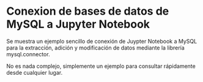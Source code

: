 # Conexion de bases de datos de MySQL a Jupyter Notebook

Se muestra un ejemplo sencillo de conexión de Juypter Notebook a MySQL para la extracción, adición y modificación de datos mediante la librería mysql.connector.

No es nada complejo, simplemente un ejemplo para consultar rápidamente desde cualquier lugar.
